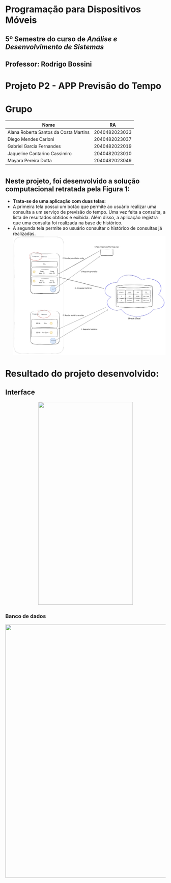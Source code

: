 # **Programação para Dispositivos Móveis**
## 5º Semestre do curso de *Análise e Desenvolvimento de Sistemas*
## **Professor:** Rodrigo Bossini
#
# **Projeto P2 - APP Previsão do Tempo**
# **Grupo**
| Nome | RA |
| ------------- | ------------- |
| Alana Roberta Santos da Costa Martins  | 2040482023033  |
| Diego Mendes Carloni  | 2040482023037  |
| Gabriel Garcia Fernandes | 2040482022019 |
| Jaqueline Cantarino Cassimiro  | 2040482023010  |
| Mayara Pereira Dotta  | 2040482023049  |
#
## Neste projeto, foi desenvolvido a solução computacional retratada pela Figura 1:
- **Trata-se de uma aplicação com duas telas:**
- A primeira tela possui um botão que permite ao usuário realizar uma consulta a
um serviço de previsão do tempo. Uma vez feita a consulta, a lista de resultados
obtidos é exibida. Além disso, a aplicação registra que uma consulta foi realizada
na base de histórico.
- A segunda tela permite ao usuário consultar o histórico de consultas já
realizadas.
![Figura 1:](./assets/figura1.png "Figura 1.1")
#
# **Resultado do projeto desenvolvido:**
## **Interface**
<p align="center">
<img src="https://i.imgur.com/GquOBQO.gif" width="298" height="638">
<p>  

### **Banco de dados**
<p align="center">
<img src="https://i.imgur.com/CjJlNJn.gif" width="1235" height="797">
<p>  
